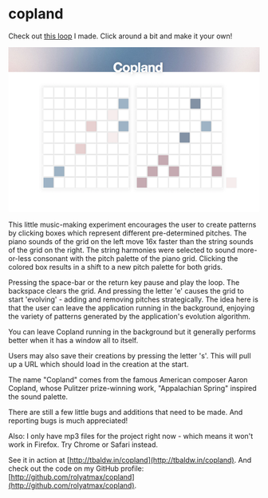 copland
=======

Check out [this loop](https://tbaldw.in/copland/#/b924824000w08000k0a10PIwe) I made. Click around a bit and make it your own!

![copland](/images/1.png?raw=true "copland")

This little music-making experiment encourages the user to create patterns by clicking boxes which represent different pre-determined pitches. The piano sounds of the grid on the left move 16x faster than the string sounds of the grid on the right. The string harmonies were selected to sound more-or-less consonant with the pitch palette of the piano grid. Clicking the colored box results in a shift to a new pitch palette for both grids.

Pressing the space-bar or the return key pause and play the loop. The backspace clears the grid. And pressing the letter 'e' causes the grid to start 'evolving' - adding and removing pitches strategically. The idea here is that the user can leave the application running in the background, enjoying the variety of patterns generated by the application's evolution algorithm.

You can leave Copland running in the background but it generally performs better when it has a window all to itself.

Users may also save their creations by pressing the letter 's'. This will pull up a URL which should load in the creation at the start.

The name "Copland" comes from the famous American composer Aaron Copland, whose Pulitzer prize-winning work, "Appalachian Spring" inspired the sound palette.

There are still a few little bugs and additions that need to be made. And reporting bugs is much appreciated!

Also: I only have mp3 files for the project right now - which means it won't work in Firefox. Try Chrome or Safari instead.

See it in action at [http://tbaldw.in/copland](http://tbaldw.in/copland).
And check out the code on my GitHub profile: [http://github.com/rolyatmax/copland](http://github.com/rolyatmax/copland).

